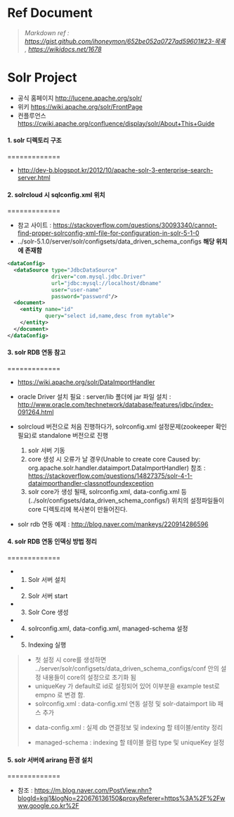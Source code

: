 Ref Document
=============
> ###### Markdown ref : https://gist.github.com/ihoneymon/652be052a0727ad59601#23-목록 , https://wikidocs.net/1678

Solr Project 
=============
* 공식 홈페이지 http://lucene.apache.org/solr/
* 위키 https://wiki.apache.org/solr/FrontPage
* 컨플루언스 https://cwiki.apache.org/confluence/display/solr/About+This+Guide

#### 1. solr 디렉토리 구조
=============
* http://dev-b.blogspot.kr/2012/10/apache-solr-3-enterprise-search-server.html


#### 2. solrcloud 시 sqlconfig.xml 위치
=============
* 참고 사이트 : https://stackoverflow.com/questions/30093340/cannot-find-proper-solrconfig-xml-file-for-configuration-in-solr-5-1-0
*  ../solr-5.1.0/server/solr/configsets/data_driven_schema_configs **해당 위치에 존재함**
```xml
<dataConfig>
  <dataSource type="JdbcDataSource" 
              driver="com.mysql.jdbc.Driver"
              url="jdbc:mysql://localhost/dbname" 
              user="user-name" 
              password="password"/>
  <document>
    <entity name="id" 
            query="select id,name,desc from mytable">
    </entity>
  </document>
</dataConfig>
```

#### 3. solr RDB 연동 참고
=============
* https://wiki.apache.org/solr/DataImportHandler

* oracle Driver 설치 필요 : server/lib 폴더에 jar 파일 설치 : http://www.oracle.com/technetwork/database/features/jdbc/index-091264.html

* solrcloud 버전으로 처음 진행하다가, solrconfig.xml 설정문제(zookeeper 확인필요)로 standalone 버전으로 진행
  1. solr 서버 기동
  2. core 생성 시 오류가 날 경우(Unable to create core Caused by: org.apache.solr.handler.dataimport.DataImportHandler)
  참조 : https://stackoverflow.com/questions/14827375/solr-4-1-dataimporthandler-classnotfoundexception
  3. solr core가 생성 될때, solrconfig.xml, data-config.xml 등 (../solr/configsets/data_driven_schema_configs/) 위치의 설정파일들이 core 디렉토리에 복사본이 만들어진다.
  
* solr rdb 연동 예제 : http://blog.naver.com/mankeys/220914286596

#### 4. solr RDB 연동 인덱싱 방법 정리
=============
* 1. Solr 서버 설치
* 2. Solr 서버 start
* 3. Solr Core 생성
* 4. solrconfig.xml, data-config.xml, managed-schema 설정
* 5. Indexing 실행
> * 첫 설정 시 core를 생성하면 ../server/solr/configsets/data_driven_schema_configs/conf 안의 설정 내용들이 core의 설정으로 초기화 됨
> * uniqueKey 가 default로 id로 설정되어 있어 이부분을 example test로 empno 로 변경 함.
> * solrconfig.xml : data-config.xml 연동 설정 및 solr-dataimport lib 패스 추가 </p>
> * data-config.xml : 실제 db 연결정보 및 indexing 할 테이블/entity 정리 </p>
> * managed-schema : indexing 할 테이블 컬럼 type 및 uniqueKey 설정</p>

#### 5. solr 서버에 arirang 환경 설치
=============
* 참조 : https://m.blog.naver.com/PostView.nhn?blogId=kgj1&logNo=220676136150&proxyReferer=https%3A%2F%2Fwww.google.co.kr%2F

